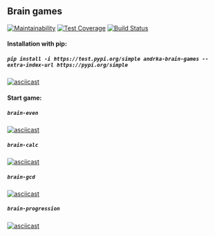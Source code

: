 ## Brain games

[![Maintainability](https://api.codeclimate.com/v1/badges/1515125521eb60b231c8/maintainability)](https://codeclimate.com/github/Andrka/python-project-lvl1/maintainability) [![Test Coverage](https://api.codeclimate.com/v1/badges/1515125521eb60b231c8/test_coverage)](https://codeclimate.com/github/Andrka/python-project-lvl1/test_coverage) [![Build Status](https://travis-ci.org/Andrka/python-project-lvl1.svg?branch=master)](https://travis-ci.org/Andrka/python-project-lvl1)

#### Installation with pip:

##### `pip install -i https://test.pypi.org/simple andrka-brain-games --extra-index-url https://pypi.org/simple`

[![asciicast](https://asciinema.org/a/Rfmi3rJl4wc6QT4f2su05ZMxo.svg)](https://asciinema.org/a/Rfmi3rJl4wc6QT4f2su05ZMxo)

#### Start game:

##### `brain-even`
[![asciicast](https://asciinema.org/a/6Drb3cTmI3cxIkHPtx6mr6PMM.svg)](https://asciinema.org/a/6Drb3cTmI3cxIkHPtx6mr6PMM)

##### `brain-calc`
[![asciicast](https://asciinema.org/a/94ac5CFZi20nDbxAoAjAuIuCm.svg)](https://asciinema.org/a/94ac5CFZi20nDbxAoAjAuIuCm)

##### `brain-gcd`
[![asciicast](https://asciinema.org/a/nMVSGjEhD2CWJVMuW9Soc5Epk.svg)](https://asciinema.org/a/nMVSGjEhD2CWJVMuW9Soc5Epk)

##### `brain-progression`
[![asciicast](https://asciinema.org/a/5X06B6IBevSw2b6Ocmpkx32AB.svg)](https://asciinema.org/a/5X06B6IBevSw2b6Ocmpkx32AB)
